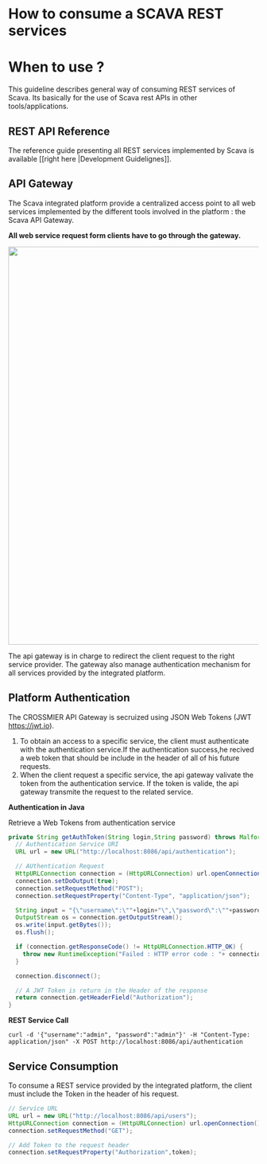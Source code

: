 # How to consume a SCAVA REST services

# When to use ?

This guideline describes general way of consuming REST services of Scava. Its basically for the use of Scava rest APIs in other tools/applications.

## REST API Reference

The reference guide presenting all REST services implemented by Scava is available [[right here |Development Guidelignes]].

## API Gateway

The Scava integrated platform provide a centralized access point to all web services implemented by the different tools involved in the platform : the Scava API Gateway.

**All web service request form clients have to go through the gateway.**

<img src="https://zupimages.net/up/18/07/k2wp.png" width="800">

The api gateway is in charge to redirect the client request to the right service provider. The gateway also manage authentication mechanism for all services provided by the integrated platform.


## Platform Authentication

The CROSSMIER API Gateway is secruized using JSON Web Tokens (JWT https://jwt.io).
1. To obtain an access to a specific service, the client must authenticate with the authentication service.If the authentication success,he recived a web token that should be include in the header of all of his future requests.
1. When the client request a specific service, the api gateway valivate the token from the authentication  service. If the token is valide, the api gateway transmite the request to the related service.


**Authentication in Java**

Retrieve a Web Tokens from authentication service
```java
private String getAuthToken(String login,String password) throws MalformedURLException, IOException, ProtocolException {
  // Authentication Service URI
  URL url = new URL("http://localhost:8086/api/authentication");

  // AUthentication Request
  HttpURLConnection connection = (HttpURLConnection) url.openConnection();
  connection.setDoOutput(true);
  connection.setRequestMethod("POST");
  connection.setRequestProperty("Content-Type", "application/json");

  String input = "{\"username\":\""+login+"\",\"password\":\""+password+"\"}";
  OutputStream os = connection.getOutputStream();
  os.write(input.getBytes());
  os.flush();

  if (connection.getResponseCode() != HttpURLConnection.HTTP_OK) {
    throw new RuntimeException("Failed : HTTP error code : "+ connection.getResponseCode());
  }

  connection.disconnect();

  // A JWT Token is return in the Header of the response
  return connection.getHeaderField("Authorization");
}
```

**REST Service Call**
```
curl -d '{"username":"admin", "password":"admin"}' -H "Content-Type: application/json" -X POST http://localhost:8086/api/authentication
```
## Service Consumption
To consume a REST service provided by the integrated platform, the client must include the Token in the header of his request.

 ```java
// Service URL
URL url = new URL("http://localhost:8086/api/users");
HttpURLConnection connection = (HttpURLConnection) url.openConnection();
connection.setRequestMethod("GET");

// Add Token to the request header
connection.setRequestProperty("Authorization",token);


